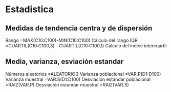 # Estadistica

## Medidas de tendencia centra y de dispersión
Rango		=MAX(C10:C100)-MIN(C10:C100)			Cálculo del rango
IQR		=CUARTIL(C10:C100,3) - CUARTIL(C10:C100,1)	Cálculo del índice intercuartil

## Media, varianza, esviación estandar
Números aleatorios			        =ALEATORIO()
Varianza poblacional			    =VAR.P(D1:D100)
Varianza muestral			        =VAR.S(D1:D100)
Desviación estandar poblacional		=RAIZ(VAR.P)
Desviación estandar muestral        =RAIZ(VAR.S)
        	    	

